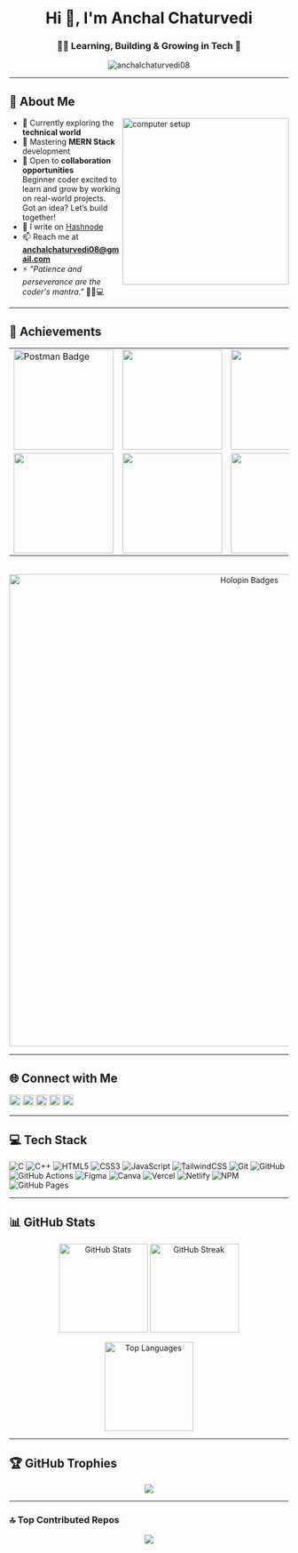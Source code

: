<h1 align="center">Hi 👋, I'm Anchal Chaturvedi</h1>
<h3 align="center">👩‍💻 Learning, Building & Growing in Tech 🌱</h3>

<p align="center">
  <img src="https://komarev.com/ghpvc/?username=anchalchaturvedi08&label=Profile%20views&color=0e75b6&style=flat" alt="anchalchaturvedi08" />
</p>

---

## 🚀 About Me

<img src="https://github.com/user-attachments/assets/81296fe8-7309-492f-82ba-1de9cc30fede" width="300px" align="right" alt="computer setup"/>

- 🔭 Currently exploring the **technical world**
- 🌱 Mastering **MERN Stack** development
- 🤝 Open to **collaboration opportunities**  
  Beginner coder excited to learn and grow by working on real-world projects.  
  Got an idea? Let’s build together!
- 📝 I write on [Hashnode](https://hashnode.com/@ashi0)
- 📫 Reach me at **anchalchaturvedi08@gmail.com**
- ⚡ _"Patience and perseverance are the coder's mantra."_ 🧘‍♀️💻

---

## 🏅 Achievements

<div align="center">
  <table>
    <tr>
      <td><img src="https://github.com/user-attachments/assets/547ca19b-aa65-43e5-97f6-fad475605de8" width="180px" alt="Postman Badge"/></td>
      <td><img src="https://github.com/user-attachments/assets/1e99e832-1566-41de-aa28-06ede6cd90e8" width="180px"/></td>
      <td><img src="https://github.com/user-attachments/assets/48a90af1-2a4b-4521-8597-b078217b781f" width="180px"/></td>
      <td><img src="https://github.com/user-attachments/assets/25918f3f-ea5d-4692-bb43-0d0e82fbac05" width="180px"/></td>
    </tr>
    <tr>
      <td><img src="https://github.com/user-attachments/assets/c0b90386-37f1-4a99-a80b-74ff1daa4668" width="180px"/></td>
      <td><img src="https://github.com/user-attachments/assets/dabcb132-0595-4467-9d28-3f8e0159e718" width="180px"/></td>
      <td><img src="https://github.com/user-attachments/assets/54c1a401-b4ef-4b6a-a58c-19961d92587a" width="180px"/></td>
      <td><img src="https://github.com/user-attachments/assets/07c22908-589f-4377-b02e-542cde7fec05" width="180px"/></td>
    </tr>
  </table>
  <br/>
  <a href="https://holopin.io/@anchalchaturvedi08">
    <img src="https://holopin.me/anchalchaturvedi08" alt="Holopin Badges" width="850px"/>
  </a>
</div>

---

## 🌐 Connect with Me

<p>
  <a href="https://twitter.com/ashi0100"><img src="https://img.shields.io/badge/Twitter-1DA1F2?style=flat-square&logo=twitter&logoColor=white" height="20"/></a>
  <a href="https://www.linkedin.com/in/anchal-chaturvedi-9739a7220/"><img src="https://img.shields.io/badge/LinkedIn-0077B5?style=flat-square&logo=linkedin&logoColor=white" height="20"/></a>
  <a href="https://www.youtube.com/@Code..188"><img src="https://img.shields.io/badge/YouTube-FF0000?style=flat-square&logo=youtube&logoColor=white" height="20"/></a>
  <a href="https://leetcode.com/trainee_004"><img src="https://img.shields.io/badge/LeetCode-FFA116?style=flat-square&logo=leetcode&logoColor=white" height="20"/></a>
  <a href="mailto:anchalchaturvedi08@gmail.com"><img src="https://img.shields.io/badge/Gmail-D14836?style=flat-square&logo=gmail&logoColor=white" height="20"/></a>
</p>

---

## 💻 Tech Stack

![C](https://img.shields.io/badge/c-%2300599C.svg?style=flat-square&logo=c&logoColor=white)
![C++](https://img.shields.io/badge/c++-%2300599C.svg?style=flat-square&logo=c%2B%2B&logoColor=white)
![HTML5](https://img.shields.io/badge/html5-%23E34F26.svg?style=flat-square&logo=html5&logoColor=white)
![CSS3](https://img.shields.io/badge/css3-%231572B6.svg?style=flat-square&logo=css3&logoColor=white)
![JavaScript](https://img.shields.io/badge/javascript-%23323330.svg?style=flat-square&logo=javascript&logoColor=%23F7DF1E)
![TailwindCSS](https://img.shields.io/badge/tailwindcss-%2338B2AC.svg?style=flat-square&logo=tailwind-css&logoColor=white)
![Git](https://img.shields.io/badge/git-%23F05033.svg?style=flat-square&logo=git&logoColor=white)
![GitHub](https://img.shields.io/badge/github-%23121011.svg?style=flat-square&logo=github&logoColor=white)
![GitHub Actions](https://img.shields.io/badge/github%20actions-%232671E5.svg?style=flat-square&logo=githubactions&logoColor=white)
![Figma](https://img.shields.io/badge/figma-%23F24E1E.svg?style=flat-square&logo=figma&logoColor=white)
![Canva](https://img.shields.io/badge/Canva-%2300C4CC.svg?style=flat-square&logo=Canva&logoColor=white)
![Vercel](https://img.shields.io/badge/vercel-%23000000.svg?style=flat-square&logo=vercel&logoColor=white)
![Netlify](https://img.shields.io/badge/netlify-%23000000.svg?style=flat-square&logo=netlify&logoColor=#00C7B7)
![NPM](https://img.shields.io/badge/NPM-%23CB3837.svg?style=flat-square&logo=npm&logoColor=white)
![GitHub Pages](https://img.shields.io/badge/github%20pages-121013?style=flat-square&logo=github&logoColor=white)

---

## 📊 GitHub Stats

<p align="center">
  <img src="https://github-readme-stats.vercel.app/api?username=anchalchaturvedi08&show_icons=true&theme=nightowl&hide_border=true&border_radius=10&count_private=true" height="160" alt="GitHub Stats" />
  <img src="https://github-readme-streak-stats.herokuapp.com?user=anchalchaturvedi08&theme=nightowl&hide_border=true&border_radius=10" height="160" alt="GitHub Streak" />
</p>

<p align="center">
  <img src="https://github-readme-stats.vercel.app/api/top-langs/?username=anchalchaturvedi08&layout=compact&theme=nightowl&hide_border=true&border_radius=10" height="160" alt="Top Languages" />
</p>

---

## 🏆 GitHub Trophies

<p align="center">
  <img src="https://github-profile-trophy.vercel.app/?username=anchalchaturvedi08&theme=radical&no-frame=true&no-bg=false&margin-w=10" />
</p>

---

### 🔝 Top Contributed Repos

<p align="center">
  <img src="https://github-contributor-stats.vercel.app/api?username=anchalchaturvedi08&limit=5&theme=dark&combine_all_yearly_contributions=true" />
</p>

